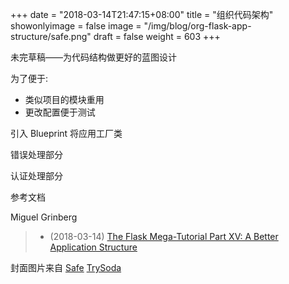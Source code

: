 +++
date = "2018-03-14T21:47:15+08:00"
title = "组织代码架构"
showonlyimage = false
image = "/img/blog/org-flask-app-structure/safe.png"
draft = false
weight = 603
+++

未完草稿——为代码结构做更好的蓝图设计
<!--more-->

为了便于:

- 类似项目的模块重用
- 更改配置便于测试

引入 Blueprint 将应用工厂类

错误处理部分

认证处理部分



参考文档

Miguel Grinberg

> - (2018-03-14) [The Flask Mega-Tutorial Part XV: A Better Application Structure](https://blog.miguelgrinberg.com/post/the-flask-mega-tutorial-part-xv-a-better-application-structure)

封面图片来自 [Safe](https://dribbble.com/shots/1174008-Safe) <a href="https://dribbble.com/TrySoda"><i class="fa fa-dribbble" aria-hidden="true"></i> TrySoda</a>
